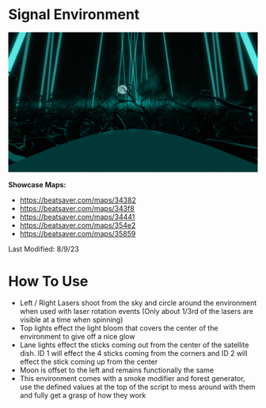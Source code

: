 # Signal Environment
![Signal Environment](Signal.png)

**Showcase Maps:**
- https://beatsaver.com/maps/34382
- https://beatsaver.com/maps/343f8
- https://beatsaver.com/maps/34441
- https://beatsaver.com/maps/354e2
- https://beatsaver.com/maps/35859

Last Modified: 8/9/23

# How To Use

- Left / Right Lasers shoot from the sky and circle around the environment when used with laser rotation events (Only about 1/3rd of the lasers are visible at a time when spinning)
- Top lights effect the light bloom that covers the center of the environment to give off a nice glow
- Lane lights effect the sticks coming out from the center of the satellite dish. ID 1 will effect the 4 sticks coming from the corners and ID 2 will effect the stick coming up from the center
- Moon is offset to the left and remains functionally the same
- This environment comes with a smoke modifier and forest generator, use the defined values at the top of the script to mess around with them and fully get a grasp of how they work
